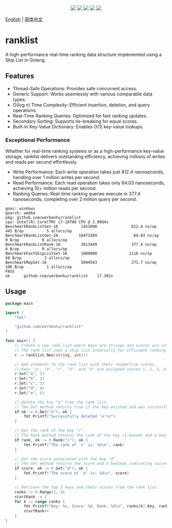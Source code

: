 <div align='center'>
<a href="https://github.com/werbenhu/ranklist/actions"><img src="https://github.com/werbenhu/ranklist/workflows/Go/badge.svg"></a>
<a href="https://goreportcard.com/report/github.com/werbenhu/ranklist"><img src="https://goreportcard.com/badge/github.com/werbenhu/ranklist"></a>
<a href="https://coveralls.io/github/werbenhu/ranklist?branch=master"><img src="https://coveralls.io/repos/github/werbenhu/ranklist/badge.svg?branch=master"></a>   
<a href="https://github.com/werbenhu/ranklist"><img src="https://img.shields.io/github/license/mashape/apistatus.svg"></a>
<a href="https://pkg.go.dev/github.com/werbenhu/ranklist"><img src="https://pkg.go.dev/badge/github.com/werbenhu/ranklist.svg"></a>
</div>

[English](README.md) | [简体中文](README_CN.md)

# ranklist

A high-performance real-time ranking data structure implemented using a Skip List in Golang.

## Features

- Thread-Safe Operations: Provides safe concurrent access.
- Generic Support: Works seamlessly with various comparable data types.
- O(log n) Time Complexity: Efficient insertion, deletion, and query operations.
- Real-Time Ranking Queries: Optimized for fast ranking updates.
- Secondary Sorting: Supports tie-breaking for equal scores.
- Built-In Key-Value Dictionary: Enables O(1) key-value lookups.

### Exceptional Performance

Whether for real-time ranking systems or as a high-performance key-value storage, ranklist delivers outstanding efficiency, achieving millions of writes and reads per second effortlessly.

- Write Performance: Each write operation takes just 812.4 nanoseconds, handling over 1 million writes per second.
- Read Performance: Each read operation takes only 64.03 nanoseconds, achieving 10+ million reads per second.
- Ranking Queries: Real-time ranking queries execute in 377.4 nanoseconds, completing over 2 million query per second.

```
goos: windows
goarch: amd64
pkg: github.com/werbenhu/ranklist
cpu: Intel(R) Core(TM) i7-10700 CPU @ 2.90GHz
BenchmarkRankListSet-16          1451098               812.4 ns/op           445 B/op          5 allocs/op
BenchmarkRankListGet-16         18473389                64.03 ns/op            0 B/op          0 allocs/op
BenchmarkRankListRank-16         3613449               377.4 ns/op             0 B/op          0 allocs/op
BenchmarkFastSkipListSet-16      1000000              1116 ns/op              68 B/op          2 allocs/op
BenchmarkMapSet-16               5044543               271.7 ns/op           106 B/op          1 allocs/op
PASS
ok      github.com/werbenhu/ranklist    17.302s
```

## Usage

```go
package main

import (
	"fmt"

	"github.com/werbenhu/ranklist"
)

func main() {
	// Create a new rank list where keys are strings and scores are integers.
	// The rank list uses a skip list internally for efficient ranking operations.
	r := ranklist.New[string, int]()

	// Add elements to the rank list with their respective scores.
	// Keys "a", "b", "c", "d", and "e" are assigned scores 1, 2, 3, 4, and 5, respectively.
	r.Set("a", 1)
	r.Set("b", 2)
	r.Set("c", 3)
	r.Set("d", 4)
	r.Set("e", 5)

	// Delete the key "e" from the rank list.
	// The Del method returns true if the key existed and was successfully removed.
	if ok := r.Del("e"); ok {
		fmt.Printf("Successfully deleted 'e'\n")
	}

	// Get the rank of the key "c".
	// The Rank method returns the rank of the key (1-based) and a boolean indicating success.
	if rank, ok := r.Rank("c"); ok {
		fmt.Printf("The rank of 'c' is: %d\n", rank)
	}

	// Get the score associated with the key "d".
	// The Get method returns the score and a boolean indicating success.
	if score, ok := r.Get("d"); ok {
		fmt.Printf("The score of 'd' is: %d\n", score)
	}

	// Retrieve the top 3 keys and their scores from the rank list.
	ranks := r.Range(1, 4)
	startRank := 1
	for k := range ranks {
		fmt.Printf("Key: %s, Score: %d, Rank: %d\n", ranks[k].Key, ranks[k].Value, startRank)
		startRank++
	}
}
```